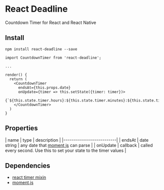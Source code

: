 # React Deadline

Countdown Timer for React and React Native

## Install
`npm install react-deadline --save`

```
import CountdownTimer from 'react-deadline';

...

render() {
  return (
    <CountdownTimer
      endsAt={this.props.date}
      onUpdate={timer => this.setState({timer: timer})>
      {`${this.state.timer.hours}:${this.state.timer.minutes}:${this.state.timer.seconds}`}
    </CountdownTimer>
  )
}
```

## Properties

| name | type | description |
|---------------------------|
| endsAt | date string | any date that [moment js](http://momentjs.com/) can parse |
| onUpdate | callback | called every second. Use this to set your state to the timer values |

## Dependencies
- [react timer mixin](https://github.com/reactjs/react-timer-mixin)
- [moment.js](http://momentjs.com)
